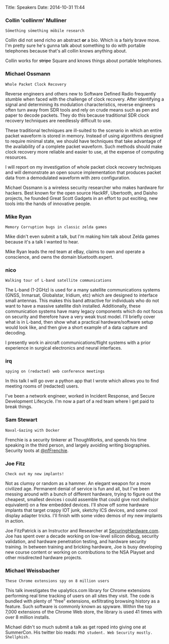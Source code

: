 Title: Speakers
Date: 2014-10-31 11:44

### Collin 'collinrm' Mulliner

    Sömething sömething möbile research

Collin did not send richo an abstract **or** a bio. Which is a fairly brave move.  I'm pretty sure he's gunna talk about something to do with portable telephones because that's all collin knows anything about.

Collin works for <strike>stripe</strike> Square and knows things about portable telephones.

### Michael Ossmann

    Whole Packet Clock Recovery

Reverse engineers and others new to Software Defined Radio
frequently stumble when faced with the challenge of clock
recovery.  After identifying a signal and determining its
modulation characteristics, reverse engineers often turn
away from SDR tools and rely on crude means such as pen
and paper to decode packets.  They do this because
traditional SDR clock recovery techniques are needlessly
difficult to use.

These traditional techniques are ill-suited to the
scenario in which an entire packet waveform is stored in
memory.  Instead of using algorithms designed to require
minimal state, we should have techniques that take
advantage of the availability of a complete packet
waveform.  Such methods should make clock recovery more
reliable and easier to use, at the expense of computing
resources.

I will report on my investigation of whole packet clock
recovery techniques and will demonstrate an open source
implementation that produces packet data from a
demodulated waveform with zero configuration.

Michael Ossmann is a wireless security researcher who
makes hardware for hackers.  Best known for the open
source HackRF, Ubertooth, and Daisho projects, he founded
Great Scott Gadgets in an effort to put exciting, new
tools into the hands of innovative people.

### Mike Ryan

    Memory Corruption bugs in classic zelda games

Mike didn't even submit a talk, but I'm making him talk about Zelda games because it's a talk I wanted to hear.

Mike Ryan leads the red team at eBay, claims to own and operate a conscience, and owns the domain bluetooth.expert.

### nico

    Walking tour of L-band satellite communications

The L-band (1-2GHz) is used for a many satellite
communications systems (GNSS, Inmarsat, Globalstar,
Iridium, etc) which are designed to interface small
antennas. This makes this band attractive for individuals
who do not want to have a massive satellite dish
installed. Additionally, these communication systems have
many legacy components which do not focus on security and
therefore have a very weak trust model. I'll briefly cover
what is in L-band, then show what a practical
hardware/software setup would look like, and then give a
short example of a data capture and decoding.

I presently work in aircraft communications/flight systems
with a prior experience in surgical electronics and neural
interfaces.

### irq

    spying on (redacted) web conference meetings

In this talk I will go over a python app that I wrote
which allows you to find meeting rooms of (redacted)
users.

I've been a network engineer, worked in Incident Response,
and Secure Development Lifecycle. I'm now a part of a red
team where I get paid to break things.

### Sam Stewart

    Naval-Gazing with Docker

Frenchie is a security tinkerer at ThoughWorks, and spends
his time speaking in the third person, and largely
avoiding writing biographies.  Security toots at
[@nfFrenchie](https://twitter.com/nfFrenchie).

### Joe Fitz

    Check out my new implants!

Not as clumsy or random as a hammer. An elegant weapon for
a more civilized age. Permanent denial of service is fun
and all, but I've been messing around with a bunch of
different hardware, trying to figure out the cheapest,
smallest devices i could assemble that could give root
shells(or equivalent) on a few embedded devices. I'll show
off some hardware implants that target crappy IOT junk,
sketchy ICS devices, and some cool display adapter tricks.
I'll finish with some video demos of my new implants in
action.

Joe FitzPatrick is an Instructor and Researcher at
[SecuringHardware.com](https://securinghardware.com). Joe
has spent over a decade working on low-level silicon
debug, security validation, and hardware penetration
testing, and hardware security training. In between
training and bricking hardware, Joe is busy developing new
course content or working on contributions to the NSA
Playset and other misdirected
hardware projects.

### Michael Weissbacher

    These Chrome extensions spy on 8 million users

This talk investigates the upalytics.com library for
Chrome extensions performing real time tracking of users
on all sites they visit. The code is bundled with plenty
of “free” extensions, exfiltrating browsing history as a
feature. Such software is commonly known as spyware.
Within the top 7,000 extensions of the Chrome Web store,
the library is used 41 times with over 8 million installs.

Michael didn't so much submit a talk as get roped into giving one at SummerCon. His twitter bio reads: `PhD student. Web Security mostly. Shellphish.`
